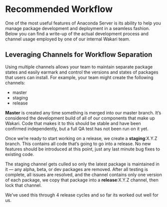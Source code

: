 Recommended Workflow
====================

One of the most useful features of Anaconda Server is its ability to
help you manage package development and deployment in a seamless
fashion. Below you can find a write-up of the actual development process
and channel usage employed by one of our internal Wakari team.

Leveraging Channels for Workflow Separation
-------------------------------------------

Using multiple channels allows your team to maintain separate package
states and easily earmark and control the versions and states of
packages that users can install. For example, your team might create the
following channels:

-   master
-   staging
-   release

**Master** is created any time something is merged into our master
branch. It’s considered the development build of all of our components
that make up Wakari. Code that makes it to this should be stable and
have been confirmed independently, but a full QA test has not been run
on it yet.

Once we’re ready to start working on a release, we create a
**staging**:X.Y.Z branch. This contains all code that’s going to go into
a release. No new features should be introduced at this point, just any
last minute bug fixes to existing code.

The staging channel gets culled so only the latest package is maintained
in it — any alpha, beta, or dev packages are removed. After all testing
is complete, all issues are resolved, and the channel contains only one
version of each package, we copy that package into a **release**:X.Y.Z
channel, then lock that channel.

We’ve used this through 4 release cycles and so far its worked out well
for us.
